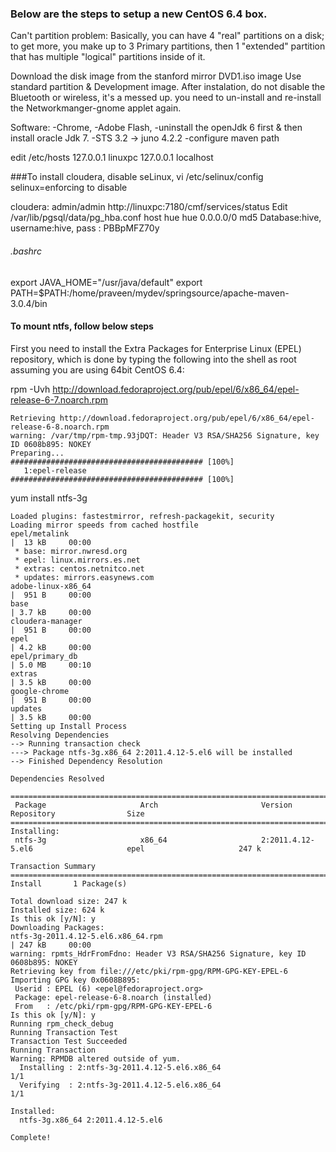  
### Below are the steps to setup a new CentOS 6.4 box.

Can't partition problem:
Basically, you can have 4 "real" partitions on a disk; to get more, you make up to 3 Primary partitions, 
then 1 "extended" partition that has multiple "logical" partitions inside of it.

Download the disk image from the stanford mirror DVD1.iso image
Use standard partition & Development image.
After instalation, do not disable the Bluetooth or wireless, it's a messed up. you need to un-install and 
re-install the Networkmanger-gnome applet again.

Software:
 -Chrome,
 -Adobe Flash,
 -uninstall the openJdk 6 first & then install oracle Jdk 7.
 -STS 3.2 -> juno 4.2.2
  -configure maven path

edit /etc/hosts
 127.0.0.1 linuxpc
 127.0.0.1 localhost

###To install cloudera, 
  disable seLinux,
   vi /etc/selinux/config
   selinux=enforcing to disable
   
   cloudera: admin/admin
   http://linuxpc:7180/cmf/services/status
   Edit /var/lib/pgsql/data/pg_hba.conf
     host hue hue 0.0.0.0/0 md5
   Database:hive, 
   username:hive,
   pass : PBBpMFZ70y


###### .bashrc
export JAVA_HOME="/usr/java/default"
export PATH=$PATH:/home/praveen/mydev/springsource/apache-maven-3.0.4/bin

#### To mount ntfs, follow below steps
First you need to install the Extra Packages for Enterprise Linux (EPEL) repository, 
which is done by typing the following into the shell as root assuming you are using 64bit CentOS 6.4:

rpm -Uvh http://download.fedoraproject.org/pub/epel/6/x86_64/epel-release-6-7.noarch.rpm

  
    Retrieving http://download.fedoraproject.org/pub/epel/6/x86_64/epel-release-6-8.noarch.rpm
    warning: /var/tmp/rpm-tmp.93jDQT: Header V3 RSA/SHA256 Signature, key ID 0608b895: NOKEY
    Preparing...                ########################################### [100%]
       1:epel-release           ########################################### [100%]

yum install ntfs-3g

    Loaded plugins: fastestmirror, refresh-packagekit, security
    Loading mirror speeds from cached hostfile
    epel/metalink                                                                                         |  13 kB     00:00     
     * base: mirror.nwresd.org
     * epel: linux.mirrors.es.net
     * extras: centos.netnitco.net
     * updates: mirrors.easynews.com
    adobe-linux-x86_64                                                                                    |  951 B     00:00     
    base                                                                                                  | 3.7 kB     00:00     
    cloudera-manager                                                                                      |  951 B     00:00     
    epel                                                                                                  | 4.2 kB     00:00     
    epel/primary_db                                                                                       | 5.0 MB     00:10     
    extras                                                                                                | 3.5 kB     00:00     
    google-chrome                                                                                         |  951 B     00:00     
    updates                                                                                               | 3.5 kB     00:00     
    Setting up Install Process
    Resolving Dependencies
    --> Running transaction check
    ---> Package ntfs-3g.x86_64 2:2011.4.12-5.el6 will be installed
    --> Finished Dependency Resolution
    
    Dependencies Resolved
    
    =============================================================================================================================
     Package                     Arch                       Version                               Repository                Size
    =============================================================================================================================
    Installing:
     ntfs-3g                     x86_64                     2:2011.4.12-5.el6                     epel                     247 k
    
    Transaction Summary
    =============================================================================================================================
    Install       1 Package(s)
    
    Total download size: 247 k
    Installed size: 624 k
    Is this ok [y/N]: y
    Downloading Packages:
    ntfs-3g-2011.4.12-5.el6.x86_64.rpm                                                                    | 247 kB     00:00     
    warning: rpmts_HdrFromFdno: Header V3 RSA/SHA256 Signature, key ID 0608b895: NOKEY
    Retrieving key from file:///etc/pki/rpm-gpg/RPM-GPG-KEY-EPEL-6
    Importing GPG key 0x0608B895:
     Userid : EPEL (6) <epel@fedoraproject.org>
     Package: epel-release-6-8.noarch (installed)
     From   : /etc/pki/rpm-gpg/RPM-GPG-KEY-EPEL-6
    Is this ok [y/N]: y
    Running rpm_check_debug
    Running Transaction Test
    Transaction Test Succeeded
    Running Transaction
    Warning: RPMDB altered outside of yum.
      Installing : 2:ntfs-3g-2011.4.12-5.el6.x86_64                                                                          1/1 
      Verifying  : 2:ntfs-3g-2011.4.12-5.el6.x86_64                                                                          1/1 
    
    Installed:
      ntfs-3g.x86_64 2:2011.4.12-5.el6                                                                                           
    
    Complete!






